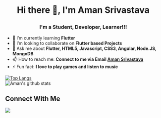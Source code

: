 # <p align="center"> Hi there 👋, I'm Aman Srivastava </p>
</hr>

### <p align="center"> I'm a Student, Developer, Learner!!! </p>


- 🌱 I’m currently learning <b> Flutter </b>
- 👯 I’m looking to collaborate on <b> Flutter based Projects </b>
- 💬 Ask me about <b>Flutter, HTML5, Javascript, CSS3, Angular, Node.JS, MongoDB</b>
- 📫 How to reach me: <b>Connect to me via Email [Aman Srivastava](mailto:aman.srivastava101@gmail.com.com?subject=[GitHub]%20Source%20Han%20Sans)</b>
- ⚡ Fun fact: <b> I love to play games and listen to music </b>


[![Top Langs](https://github-readme-stats.vercel.app/api/top-langs/?username=aman1210&show_icons=true&theme=radical)](https://github.com/aman1210/github-readme-stats)<br>
![Aman's github stats](https://github-readme-stats.vercel.app/api?username=aman1210&show_icons=true&theme=radical)

## Connect With Me

<a href="https://www.linkedin.com/in/aman-srivastava-973297199/"><img src="https://img.icons8.com/fluent/48/000000/linkedin.png"/></a>


